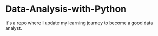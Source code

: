 # Data-Analysis-with-Python
It's a repo where I update my learning journey to become a good data analyst.
